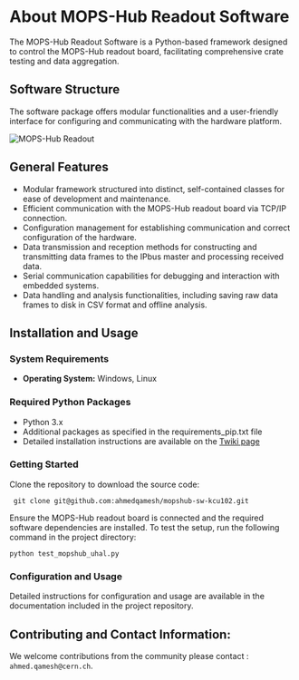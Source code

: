 # About MOPS-Hub Readout Software

The MOPS-Hub Readout Software is a Python-based framework designed to control the MOPS-Hub readout board, facilitating comprehensive crate testing and data aggregation. 

## Software Structure
The software package offers modular functionalities and a user-friendly interface for configuring and communicating with the hardware platform.

![MOPS-Hub Readout](https://github.com/ahmedqamesh/mopshub-sw-kcu102/assets/8536649/7ec0939e-345b-4ca1-ac25-7f7bf3cf5020)

## General Features
- Modular framework structured into distinct, self-contained classes for ease of development and maintenance.
- Efficient communication with the MOPS-Hub readout board via TCP/IP connection.
- Configuration management for establishing communication and correct configuration of the hardware.
- Data transmission and reception methods for constructing and transmitting data frames to the IPbus master and processing received data.
- Serial communication capabilities for debugging and interaction with embedded systems.
- Data handling and analysis functionalities, including saving raw data frames to disk in CSV format and offline analysis.

## Installation and Usage

### System Requirements
- **Operating System:** Windows, Linux

### Required Python Packages
- Python 3.x
- Additional packages as specified in the requirements_pip.txt file
- Detailed installation instructions are available on the [Twiki page](https://github.com/ahmedqamesh/mopshub-sw-kcu102/wiki)

### Getting Started
Clone the repository to download the source code:

```
 git clone git@github.com:ahmedqamesh/mopshub-sw-kcu102.git

```
Ensure the MOPS-Hub readout board is connected and the required software dependencies are installed. To test the setup, run the following command in the project directory:

```
python test_mopshub_uhal.py

```
### Configuration and Usage
Detailed instructions for configuration and usage are available in the documentation included in the project repository.

## Contributing and Contact Information:
We welcome contributions from the community please contact : `ahmed.qamesh@cern.ch`.

